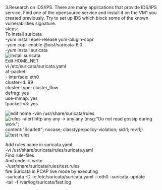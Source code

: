 3.Research on IDS/IPS. There are many applications that provide IDS/IPS service. Find one of the opensource service and install it on the VM1 you created previously. Try to set up IDS which block some of the known vulnerabilities signature.<br/>
steps:<br/>
To install suricata <br/>
-yum install epel-release yum-plugin-copr<br/>
-yum copr enable @oisf/suricata-6.0<br/>
-yum install suricata<br/>
![install suricata](https://user-images.githubusercontent.com/53372486/140675181-ee3c84c4-5b69-4395-ab94-757f2d71a6d5.png)<br/>
Edit HOME_NET<br/>
vi /etc/suricata/suricata.yaml<br/>
af-packet:<br/>
    - interface: eth0<br/>
      cluster-id: 99<br/>
      cluster-type: cluster_flow<br/>
      defrag: yes<br/>
      use-mmap: yes<br/>
      tpacket-v3: yes<br/>

![edit home](https://user-images.githubusercontent.com/53372486/140676867-827df825-646f-4511-bf14-45cd1ad1985a.png)
-vim /usr/share/suricata/rules<br/>
![rules](https://user-images.githubusercontent.com/53372486/140677631-73318c49-90de-40e5-903c-2eafbd1487c6.png)
-alert http any any -> any any (msg:"Do not read gossip during work";<br/>
content:"Scarlett"; nocase; classtype:policy-violation; sid:1; rev:1;)<br/>
![test rules](https://user-images.githubusercontent.com/53372486/140677598-72da3dc4-91a1-49c2-8b25-061971e3d373.png)

Add rules name in suricata.yaml<br/>
-vi /usr/share/suricata/rules/suricata.yaml<br/>
Find rule-files<br/>
And under it write <br/>
-/usr/share/suricata/rules/test.rules<br/>
fire Suricata in PCAP live mode by executing<br/>
-suricata -D -c /etc/suricata/suricata.yaml -i eth0
-suricata-update<br/>
-tail -f /var/log/suricata/fast.log<br/>